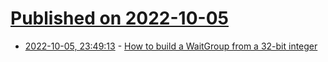 # [Published on 2022-10-05](index.md)

* [2022-10-05, 23:49:13](https://lobste.rs/s/so1uew/how_build_waitgroup_from_32_bit_integer) - [How to build a WaitGroup from a 32-bit integer](https://nullprogram.com/blog/2022/10/05/)

